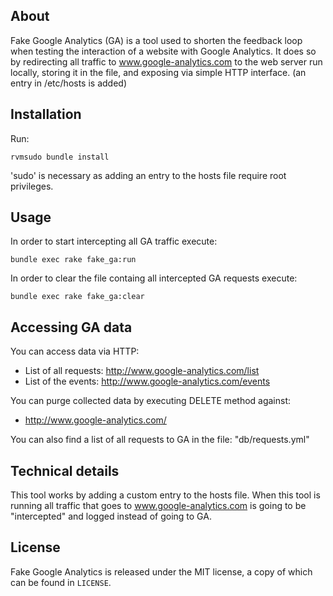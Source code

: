## About

Fake Google Analytics (GA)  is a tool used to shorten the feedback loop
when testing the interaction of a website with Google Analytics.
It does so by redirecting all traffic to www.google-analytics.com to the
web server run locally, storing it in the file, and exposing via simple
HTTP interface. (an entry in /etc/hosts is added)

## Installation

Run:

    rvmsudo bundle install

'sudo' is necessary as adding an entry to the hosts file require root 
privileges.

## Usage

In order to start intercepting all GA traffic execute:

    bundle exec rake fake_ga:run

In order to clear the file containg all intercepted GA requests execute:

    bundle exec rake fake_ga:clear

## Accessing GA data

You can access data via HTTP:

  - List of all requests: http://www.google-analytics.com/list
  - List of the events:   http://www.google-analytics.com/events

You can purge collected data by executing DELETE method against:

  - http://www.google-analytics.com/

You can also find a list of all requests to GA in the file: "db/requests.yml"

## Technical details

This tool works by adding a custom entry to the hosts file. When this tool 
is running all traffic that goes to www.google-analytics.com is going to be
"intercepted" and logged instead of going to GA.

## License

Fake Google Analytics is released under the MIT license, a copy of which can be found
in ``LICENSE``.
